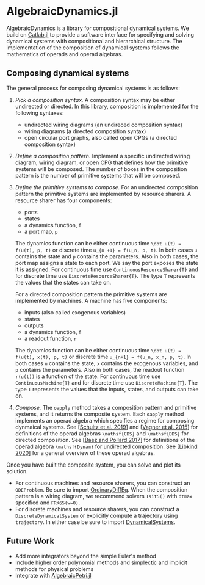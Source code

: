 # AlgebraicDynamics.jl

AlgebraicDynamics is a library for compositional dynamical systems. We build on [Catlab.jl](https://algebraicjulia.github.io/Catlab.jl/dev/) to provide a software interface for specifying and solving dynamical systems with compositional and hierarchical structure. The implementation of the composition of dynamical systems follows the mathematics of operads and operad algebras. 

## Composing dynamical systems

The general process for composing  dynamical systems is as follows:

1. _Pick a composition syntax._ A composition syntax may be either undirected or directed. In this library, composition is implemented for the following syntaxes:
    - undirected wiring diagrams (an undireced composition syntax)
    - wiring diagrams (a directed composition syntax)
    - open circular port graphs, also called open CPGs (a directed composition syntax)

2. _Define a composition pattern._ Implement a specific undirected wiring diagram, wiring diagram, or open CPG that defines how the primitive systems will be composed. The number of boxes in the composition pattern is the number of primitive systems that will be composed.

3. _Define the primitive systems to compose._  For an undirected composition pattern the primitive systems are implemented by resource sharers. A resource sharer has four components:
    - ports
    - states
    - a dynamics function, ``f``
    - a port map,  ``p``

    The dynamics function can be either continuous time ``\dot u(t) = f(u(t), p, t)`` or discrete time ``u_{n +1} = f(u_n, p, t)``. In both cases ``u`` contains the state and ``p`` contains the parameters. Also in both cases, the port map assigns a state to each port. We say the port exposes the state it is assigned. For continuous time use `ContinuousResourceSharer{T}` and for discrete time use `DiscreteResourceSharer{T}`. The type `T` represents the values that the states can take on.

    For a directed composition pattern the primitive systems are implemented by machines. A machine has five components:
    - inputs (also called exogenous variables)
    - states
    - outputs
    - a dynamics function,  ``f``
    - a readout function,  ``r``
    
    The dynamics function can be either continuous time ``\dot u(t) = f(u(t), x(t), p, t)`` or discrete time ``u_{n+1} = f(u_n, x_n, p, t)``. In both cases ``u`` contains the state, ``x`` contains the exogenous variables, and ``p`` contains the parameters. Also in both cases, the readout function ``r(u(t))`` is a function of the state. For continuous time use `ContinuousMachine{T}` and for discrete time use `DiscreteMachine{T}`. The type `T` represents the values that the inputs, states, and outputs can take on.

4. _Compose._ The `oapply` method takes a composition pattern and  primitive systems, and it returns the composite system. Each `oapply` method implements an operad algebra which specifies a regime for composing dynmaical systems. See [[Schultz et al. 2019](https://arxiv.org/abs/1609.08086)] and [[Vagner et al. 2015](https://arxiv.org/abs/1408.1598)] for definitions of the operad algebras ``\mathsf{CDS}`` and ``\mathsf{DDS}`` for directed composition. See [[Baez and Pollard 2017](https://arxiv.org/abs/1704.02051)] for definitions of the operad algebra ``\mathsf{Dynam}`` for undirected composition. See [[Libkind 2020](https://arxiv.org/abs/2007.14442)] for a general overview of these operad algebras.

Once you have built the composite system, you can solve and plot its solution. 
- For continuous machines and resource sharers, you can construct an `ODEProblem`. Be sure to import [OrdinaryDiffEq](https://diffeq.sciml.ai/stable/tutorials/ode_example/). When the composition pattern is a wiring diagram, we recommend solvers `Tsit5()` with `dtmax` specified and `FRK65(w=0)`.
- For discrete machines and resource sharers, you can construct a `DiscreteDynamicalSystem` or explicitly compute a trajectory using `trajectory`. In either case be sure to import [DynamicalSystems](https://juliadynamics.github.io/DynamicalSystems.jl/latest/).
    

## Future Work
- Add more integrators beyond the simple Euler's method
- Include higher order polynomial methods and simplectic and implicit methods for physical problems
- Integrate with [AlgebraicPetri.jl](https://algebraicjulia.github.io/AlgebraicPetri.jl/dev/)
